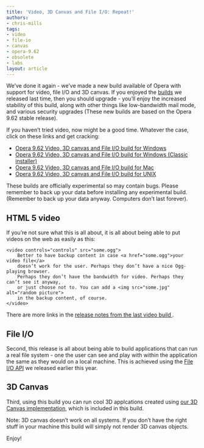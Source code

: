```yaml
---
title: 'Video, 3D Canvas and File I/O: Repeat!'
authors:
- chris-mills
tags:
- video
- file-io
- canvas
- opera-9.62
- obsolete
- labs
layout: article
---
```


We’ve done it again - we’ve made a new build available of Opera with support for video, file I/O and 3D canvas. If you enjoyed the [builds][1] we released last time, then you should upgrade - you’ll enjoy the increased stability of this build, along with other things like low-bandwidth mail mode, and various security upgrades (These new builds are based on the Opera 9.62 stable release).

[1]: http://labs.opera.com/news/2008/07/18/

If you haven’t tried video, now might be a good time. Whatever the case, click on these links and get cracking:

- [ Opera 9.62 Video, 3D canvas and File I/O build for Windows ][2]
- [ Opera 9.62 Video, 3D canvas and File I/O build for Windows (Classic installer) ][3]
- [ Opera 9.62 Video, 3D canvas and File I/O build for Mac ][4]
- [ Opera 9.62 Video, 3D canvas and File I/O build for UNIX ][5]

[2]: http://snapshot.opera.com/windows/o962s_video_10469m.exe
[3]: http://snapshot.opera.com/windows/o962s_video_10469.exe
[4]: http://snapshot.opera.com/mac/o962s_video_5257.dmg
[5]: http://snapshot.opera.com/unix/snapshot_video-2467/

These builds are officially experimental so may contain bugs. Please remember to back up your data before installing any experimental build. (Remember to back up your data anyway. Computers don’t last forever).

## HTML 5 video

If you’re not sure what this is all about, it is all about being able to put videos on the web as easily as this:

	<video controls="controls" src="some.ogg">
		Better to have backup content in case <a href="some.ogg">your video file</a>
		doesn’t work for the user. Perhaps they don’t have a nice Ogg-playing browser.
		Perhaps they don’t have the bandwidth for video. Perhaps they can’t see it anyway,
		or just choose not to. You can add a <img src="some.jpg" alt="random picture">
		in the backup content, of course.
	</video>

There are more links in the [ release notes from the last video build ][6] .

[6]: http://labs.opera.com/news/2008/07/18/

## File I/O

Second, this release is all about being able to build applications that can run a real file system - one the user can see and play with within the application the same as they would on a local machine. This is achieved using the [File I/O API][7] we released earlier this year.

[7]: http://labs.opera.com/news/2008/05/08/

## 3D Canvas

Third, using this build you can run cool 3D applcations created using [our 3D Canvas implementation][8], which is included in this build.

[8]: http://my.opera.com/timjoh/blog/2007/11/13/taking-the-canvas-to-another-dimension

Note: 3D canvas doesn’t work on all systems. If you don’t have the right stuff in your machine this build will simply not render 3D canvas objects.

Enjoy!